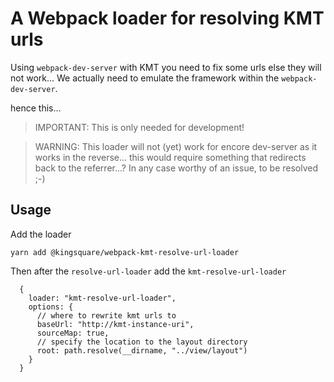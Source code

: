 # A Webpack loader for resolving KMT urls

Using `webpack-dev-server` with KMT you need to fix some urls else they will not work... We actually need to emulate the framework within the `webpack-dev-server`.

hence this... 

> IMPORTANT: This is only needed for development!

> WARNING: This loader will not (yet) work for encore dev-server as 
> it works in the reverse... this would require something
> that redirects back to the referrer...? In any case worthy of an issue, to be resolved ;-)

## Usage

Add the loader

    yarn add @kingsquare/webpack-kmt-resolve-url-loader

Then after the `resolve-url-loader` add the `kmt-resolve-url-loader`

      {
        loader: "kmt-resolve-url-loader",
        options: {
          // where to rewrite kmt urls to
          baseUrl: "http://kmt-instance-uri",
          sourceMap: true,
          // specify the location to the layout directory
          root: path.resolve(__dirname, "../view/layout")
        }
      }
